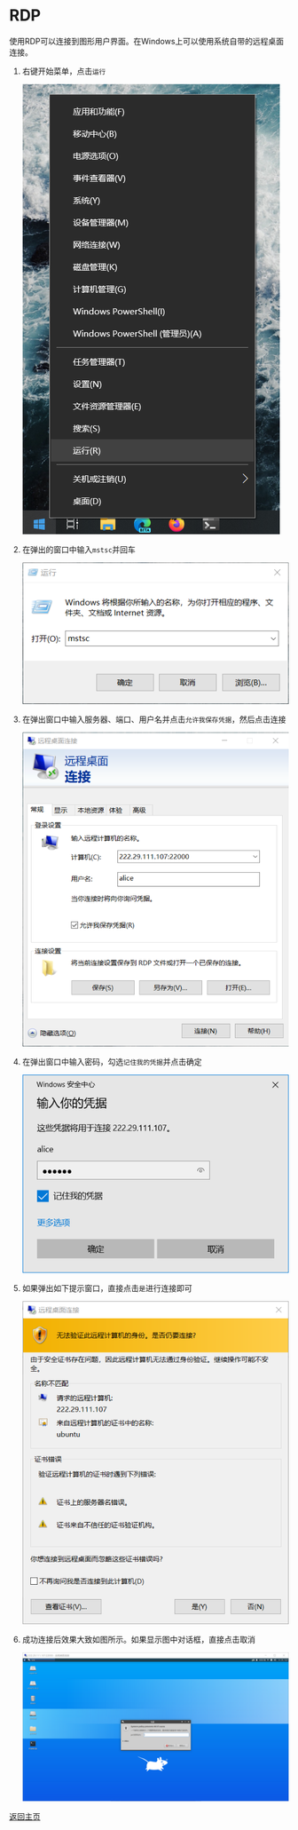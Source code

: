 # RDP

使用RDP可以连接到图形用户界面。在Windows上可以使用系统自带的远程桌面连接。

1. 右键开始菜单，点击```运行```

   ![RDP_Run](../image/connect/rdp/rdp_1.png)

2. 在弹出的窗口中输入```mstsc```并回车

   ![RDP_Run_mstsc](../image/connect/rdp/rdp_2.png)

3. 在弹出窗口中输入服务器、端口、用户名并点击```允许我保存凭据```，然后点击连接

   ![RDP_Configure_Server](../image/connect/rdp/rdp_3.png)

4. 在弹出窗口中输入密码，勾选```记住我的凭据```并点击确定

   ![RDP_Save_Password](../image/connect/rdp/rdp_4.png)

5. 如果弹出如下提示窗口，直接点击```是```进行连接即可

   ![RDP_Confirm_Connection](../image/connect/rdp/rdp_5.png)

6. 成功连接后效果大致如图所示。如果显示图中对话框，直接点击取消

   ![RDP_Success](../image/connect/rdp/rdp_6.png)

[返回主页](https://zhangqian-sh.github.io/Group-Server-Tutorial)
